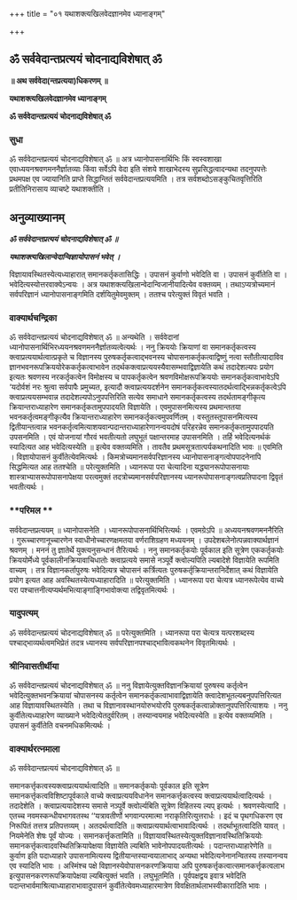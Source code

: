 +++
title = "०१ यथाशक्त्यखिलवेदज्ञानमेव ध्यानाङ्गम्"

+++


## ॐ सर्ववेदान्तप्रत्ययं चोदनाद्यविशेषात् ॐ

**॥ अथ सर्ववेदा(न्तप्रत्यया)धिकरणम् ॥**

**यथाशक्त्यखिलवेदज्ञानमेव ध्यानाङ्गम्**

**ॐ सर्ववेदान्तप्रत्ययं चोदनाद्यविशेषात् ॐ**

### **सुधा**

ॐ सर्ववेदान्तप्रत्ययं चोदनाद्यविशेषात् ॐ ॥ अत्र ध्यानोपासनार्थिभिः किं स्वस्वशाखा एवाध्ययनश्रवणमननैर्ज्ञातव्याः किंवा सर्वेऽपि वेदा इति संशये शाखाभेदस्य सुप्रसिद्धत्वादन्यथा तदनुपपत्तेः प्रथमपक्ष एव ज्यायानिति प्राप्ते सिद्धान्तितं सर्ववेदान्तप्रत्ययमिति । तत्र सर्वशब्दोऽसङ्कुचितवृत्तिरिति प्रतीतिनिरासाय व्याचष्टे यथाशक्तीति ।

## **अनुव्याख्यानम्**

***ॐ सर्ववेदान्तप्रत्ययं चोदनाद्यविशेषात् ॐ ॥***

***यथाशक्त्यखिलान्वेदान्विज्ञायोपासनं भवेत् ।***

विज्ञायावस्थितस्येत्यध्याहारात् समानकर्तृकतासिद्धिः । उपासनं कुर्वाणो भवेदिति वा । उपासनं कुर्वीतेति वा । भवेदित्यस्योत्तरवाक्येऽन्वयः । अत्र यथाशक्त्यखिलान्वेदान्विजानीयादित्येव वक्तव्यम् । तथाऽप्यत्रोच्यमानं सर्वपरिज्ञानं ध्यानोपासनाङ्गमिति दर्शयितुमेवमुक्तम् । ततश्च परेत्युक्तं विवृतं भवति ।

### **वाक्यार्थचन्द्रिका**

ॐ सर्ववेदान्तप्रत्ययं चोदनाद्यविशेषात् ॐ ॥ अन्यथेति । सर्ववेदानां ध्यानोपासनार्थिभिरध्ययनश्रवणमननैर्ज्ञातव्यत्वेत्यर्थः । ननु क्रिययोः क्रियाणां वा समानकर्तृकत्वस्य क्त्वाप्रत्ययार्थत्वात्प्रकृते च विज्ञानस्य पुरुषकर्तृकत्वाद्भवनस्य चोपासनाकर्तृकत्वाद्विष्णुं नत्वा स्तौतीत्यादाविव ज्ञानभवनरूपक्रिययोरेककर्तृकत्वाभावेन तदर्थकक्त्वाप्रत्ययस्यैवासम्भवाद्विज्ञायेति कथं तदादेशल्यपः प्रयोग इत्यतः श्रवणस्य नरकर्तृकत्वेन विमोक्षस्य च पापकर्तृकत्वेन श्रवणविमोक्षरूपक्रिययोः समानकर्तृकत्वाभावेऽपि ‘यदोर्वशं नरः श्रुत्वा सर्वपापैः प्रमुच्यत, इत्यादौ क्त्वाप्रत्ययदर्शनेन समानकर्तृकत्वस्यातदर्थत्वाद्भिन्नकर्तृकत्वेऽपि क्त्वाप्रत्ययसम्भवान्न तदादेशल्यपोऽनुपपत्तिरिति सत्येव समाधाने समानकर्तृकत्वस्य तदर्थतामङ्गीकृत्य क्रियान्तराध्याहारेण समानकर्तृकतामुपपादयति विज्ञायेति । एवमुपासनमित्यस्य प्रथमान्ततया भवनकर्तृत्वमङ्गीकृत्यैव क्रियान्तराध्याहारेण समानकर्तृकत्वमुपवर्णितम् । वस्तुतस्तूपासनमित्यस्य द्वितीयान्तत्वान्न भवनकर्तृत्वमित्याशयवान्पदान्तराध्याहारेणानन्वयदोषं परिहरन्नेव समानकर्तृकतामुपपादयति उपसनमिति । एवं योजनायां गौरवं भवतीत्यतो लघुभूतं पक्षान्तरमाह उपासनमिति । तर्हि भवेदित्यनर्थकं स्यादित्यत आह भवेदित्यस्येति ॥ इत्येव वक्तव्यमिति । तावतैव प्रथमसूत्रतात्पर्यकथनादिति भावः ॥ एवमिति । विज्ञायोपासनं कुर्वीतेत्येवमित्यर्थः । किमत्रोच्यमानसर्वपरिज्ञानस्य ध्यानोपासनाङ्गत्वोपपादनेनापि सिद्धमित्यत आह ततश्चेति ॥ परेत्युक्तमिति । ध्यानरूपा परा चेत्यादिना यद्ध्यानरूपोपासनायाः शास्त्राभ्यासरूपोपासनापेक्षया परत्वमुक्तं तदत्रोच्यमानसर्वपरिज्ञानस्य ध्यानरूपोपासनाङ्गत्वप्रतिपादना द्विवृतं भवतीत्यर्थः ।

### **परिमल **

सर्ववेदान्तप्रत्ययम् ॥ ध्यानोपासनेति । ध्यानरूपोपासनार्थिभिरित्यर्थः । एवमग्रेऽपि ॥ अध्ययनश्रवणमननैरिति । गुरूच्चारणानूच्चारणेन स्वाधीनोच्चारणक्षमतया वर्णराशिग्रहण मध्ययनम् । उपदेशबलेनोत्पन्नवाक्यार्थज्ञानं श्रवणम् । मननं तु ज्ञातेर्थे युक्त्यनुसन्धानं तैरित्यर्थः । ननु समानकर्तृकयोः पूर्वकाल इति सूत्रेण एककर्तृकयोः क्रिययोर्मेध्ये पूर्वकालीनक्रियावाचिधातोः क्त्वाप्रत्यये समासे नञ्पूर्वे क्त्वोल्यपिति ल्यबादेशे विज्ञायेति रूपमिति वाच्यम् । तत्र विज्ञानकर्तापुरुषः भवेदित्यत्र चोपासनं कर्त्रित्यतः पुरुषकर्तृक्रियान्तरानिर्देशात् कथं विज्ञायेति प्रयोग इत्यत आह अवस्थितस्येत्यध्याहारादिति ॥ परेत्युक्तमिति । ध्यानरूपा परा चेत्यत्र ध्यानरूपेत्येव वाच्ये परा पश्चात्तनीत्यप्यर्थमभित्याङ्गाङ्गिभावोक्त्या तद्विवृतमित्यर्थः ।

### **यादुपत्यम्**

ॐ सर्ववेदान्तप्रत्ययं चोदनाद्यविशेषात् ॐ ॥ परेत्युक्तमिति । ध्यानरूपा परा चेत्यत्र यत्परशब्दस्य पश्चाद्भाव्यर्थत्वमभिप्रेतं तदत्र ध्यानस्य सर्वपरिज्ञानपश्चाद्भावित्वकथनेन विवृतमित्यर्थः ।

### **श्रीनिवासतीर्थीया**

ॐ सर्ववेदान्तप्रत्ययं चोदनाद्यविशेषात् ॐ ॥ ननु विज्ञायेत्युक्तविज्ञानक्रियायां पुरुषस्य कर्तृत्वेन भवेदित्युक्तभवनक्रियायां चोपासनस्य कर्तृत्वेन समानकर्तृकत्वाभावाद्विज्ञायेति क्त्वादेशभूतल्यबनुपपत्तिरित्यत आह विज्ञायावस्थितस्येति । तथा च विज्ञानावस्थानयोरुभयोरपि पुरुषकर्तृकत्वान्नोक्तानुपपत्तिरित्याशयः । ननु कुर्वीतेत्यध्याहारेण व्याख्याने भवेदित्येतदुर्वरितम् । तस्यान्वयमाह भवेदित्यस्येति ॥ इत्येव वक्तव्यमिति । उपासनं कुर्वीतेति वचनमधिकमित्यर्थः ।

### **वाक्यार्थरत्नमाला**

ॐ सर्ववेदान्तप्रत्ययं चोदनाद्यविशेषात् ॐ ॥

समानकर्त्तृकत्वस्यक्त्वाप्रत्ययार्थत्वादिति ॥ समानकर्तृकयोः पूर्वकाल इति सूत्रेण समानकर्त्तृकत्वविशिष्टापूर्वकाले वाच्ये क्त्वाप्रत्ययविधानेन समानकर्त्तृकत्वस्य क्त्वाप्रत्ययार्थत्वादित्यर्थः । तदादेशेति । क्त्वाप्रत्ययादेशस्य समासे नञ्पूर्वे क्त्वोर्ल्यबिति सूत्रेण विहितस्य ल्यप् इत्यर्थः । श्रवणस्येत्यादि । एतच्च नवमस्कन्धीयभागवतस्थ ‘‘यत्रावतीर्णो भगवान्परमात्मा नराकृतिरित्युत्तरार्धः । इदं च पृथगधिकरण एव निरूपितं तत्तत्र प्रतिपत्तव्यम् । अतदर्थत्वादिति ॥ क्त्वाप्रत्ययार्थत्वाभावादित्यर्थः । तदर्थाभूतत्वादिति यावत् । नियमेनेति शेषः पूर्वं योज्यः । समानकर्त्तृकतामिति ॥ विज्ञायावस्थितस्येत्युक्तविज्ञानावस्थितिक्रिययोः समानकर्त्तृकत्वादवस्थितिक्रियापेक्षया विज्ञायेति ल्यबिति भावेनोपपादयतीत्यर्थः । पदान्तराध्याहारेणेति ॥ कुर्वाण इति पदाध्याहारे उपासनामित्यस्य द्वितीयान्तस्यान्वयालाभाद् अन्यथा भवेदित्यनेनानन्वितस्य तस्यानन्वय एव स्यादिति भावः । अस्मिंश्च पक्षे विज्ञानस्येवोपासनकरणक्रियाया अपि पुरुषकर्त्तृकत्वात्समानकर्त्तृकत्वलाभ इत्युपासनकरणरूपक्रियापेक्षया ल्यबित्युक्तं भवति । लघुभूतमिति । पूर्वपक्षद्वय इवात्र भवेदिति पदान्तभार्वमाश्रित्याध्याहाराभावादुपासनं कुर्वीतेत्येवमध्याहारमात्रेण विवक्षितार्थलाभस्वीकारादिति भावः ।

